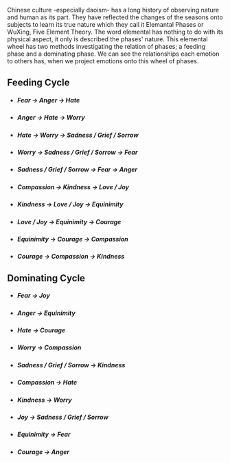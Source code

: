 Chinese culture -especially daoism- has a long history of observing nature and human as its part. They have reflected the changes of the seasons onto subjects to learn its true nature which they call it Elemantal Phases or WuXing, Five Element Theory. The word elemental has nothing to do with its physical aspect, it only is described the phases' nature. This elemental wheel has two methods investigating the relation of phases; a feeding phase and a dominating phase.
We can see the relationships each emotion to others has, when we project emotions onto this wheel of phases.
## Feeding Cycle

- ##### Fear -> Anger -> Hate
- ##### Anger -> Hate -> Worry
- ##### Hate -> Worry -> Sadness / Grief / Sorrow
- ##### Worry -> Sadness / Grief / Sorrow -> Fear
- ##### Sadness / Grief / Sorrow -> Fear -> Anger

- ##### Compassion -> Kindness -> Love / Joy
- ##### Kindness -> Love / Joy -> Equinimity
- ##### Love / Joy -> Equinimity -> Courage
- ##### Equinimity -> Courage -> Compassion
- ##### Courage -> Compassion -> Kindness
## Dominating Cycle

- ##### Fear -> Joy
- ##### Anger -> Equinimity
- ##### Hate -> Courage
- ##### Worry -> Compassion
- ##### Sadness / Grief / Sorrow -> Kindness

- ##### Compassion -> Hate
- ##### Kindness -> Worry
- ##### Joy -> Sadness / Grief / Sorrow
- ##### Equinimity -> Fear
- ##### Courage -> Anger
